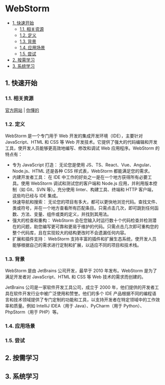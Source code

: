 # WebStorm<!-- omit in toc -->

- [1. 快速开始](#1-快速开始)
  - [1.1. 相关资源](#11-相关资源)
  - [1.2. 定义](#12-定义)
  - [1.3. 背景](#13-背景)
  - [1.4. 应用场景](#14-应用场景)
  - [1.5. 尝试](#15-尝试)
- [2. 按需学习](#2-按需学习)
- [3. 系统学习](#3-系统学习)

## 1. 快速开始

### 1.1. 相关资源

[官方网站](https://www.jetbrains.com/zh-cn/webstorm) | [你懂的](https://3.jetbra.in)

### 1.2. 定义

WebStorm 是一个专门用于 Web 开发的集成开发环境（IDE），主要针对 JavaScript、HTML 和 CSS 等 Web 开发技术。它提供了强大的代码编辑和开发工具，使开发人员能够更高效地编写、修改和调试 Web 应用程序。WebStorm 的特点有：

- 专为 JavaScript 打造： 无论您是使用 JS、TS、React、Vue、Angular、Node.js、HTML 还是各种 CSS 样式表，WebStorm 都能满足您的需求。
- 内建开发者工具： 在 IDE 中工作的好处之一是在一个地方获得所有必要工具。使用 WebStorm 调试和测试您的客户端和 Node.js 应用，并利用版本控制（如 Git、SVN 等）。充分使用 linter、构建工具、终端和 HTTP 客户端，这些均已经与 IDE 集成。
- 快速导航和搜索： 无论您的项目有多大，都可以更快地浏览代码。查找文件、类或符号，并在一个地方查看所有匹配条目。只需点击几次，即可跳到任何函数、方法、变量、组件或类的定义，并找到其用法。
- 强大的检查和重构： WebStorm 会在您输入时运行数十个代码检查并检测潜在的问题，助您编写更可靠和更易于维护的代码。只需点击几次即可重构您的整个代码库，且在实现较大的结构更改时不会遗漏任何内容。
- 扩展和插件支持： WebStorm 支持丰富的插件和扩展生态系统，使开发人员能够根据自己的需求进行定制和扩展，以适应不同的项目和技术栈。

### 1.3. 背景

WebStorm 是由 JetBrains 公司开发，最早于 2010 年发布。WebStorm 是为了满足开发者对 JavaScript、HTML 和 CSS 等 Web 技术的需求而创建的。

JetBrains 公司是一家软件开发工具公司，成立于 2000 年，他们提供的开发者工具在软件开发行业中被广泛使用和赞誉。他们的多个 IDE 产品根据不同的编程语言和技术领域提供了专门定制的功能和工具，以支持开发者在特定领域中的工作效率和质量。例如 IntelliJ IDEA（用于 Java）、PyCharm（用于 Python）、PhpStorm（用于 PHP）等。

### 1.4. 应用场景

### 1.5. 尝试

## 2. 按需学习

## 3. 系统学习
